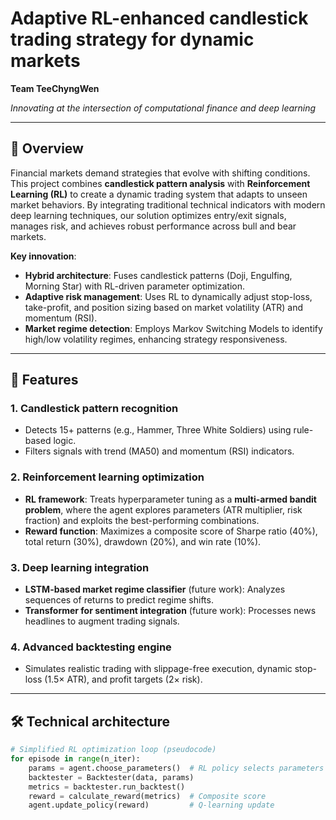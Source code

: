 # Adaptive RL-enhanced candlestick trading strategy for dynamic markets

**Team TeeChyngWen**

*Innovating at the intersection of computational finance and deep learning*

---

## 📌 Overview
Financial markets demand strategies that evolve with shifting conditions. This project combines **candlestick pattern analysis** with **Reinforcement Learning (RL)** to create a dynamic trading system that adapts to unseen market behaviors. By integrating traditional technical indicators with modern deep learning techniques, our solution optimizes entry/exit signals, manages risk, and achieves robust performance across bull and bear markets.

**Key innovation**:
- **Hybrid architecture**: Fuses candlestick patterns (Doji, Engulfing, Morning Star) with RL-driven parameter optimization.
- **Adaptive risk management**: Uses RL to dynamically adjust stop-loss, take-profit, and position sizing based on market volatility (ATR) and momentum (RSI).
- **Market regime detection**: Employs Markov Switching Models to identify high/low volatility regimes, enhancing strategy responsiveness.

---

## 🚀 Features
### 1. **Candlestick pattern recognition**
   - Detects 15+ patterns (e.g., Hammer, Three White Soldiers) using rule-based logic.
   - Filters signals with trend (MA50) and momentum (RSI) indicators.
### 2. **Reinforcement learning optimization**
   - **RL framework**: Treats hyperparameter tuning as a **multi-armed bandit problem**, where the agent explores parameters (ATR multiplier, risk fraction) and exploits the best-performing combinations.
   - **Reward function**: Maximizes a composite score of Sharpe ratio (40%), total return (30%), drawdown (20%), and win rate (10%).
### 3. **Deep learning integration**
   - **LSTM-based market regime classifier** (future work): Analyzes sequences of returns to predict regime shifts.
   - **Transformer for sentiment integration** (future work): Processes news headlines to augment trading signals.
### 4. **Advanced backtesting engine**
   - Simulates realistic trading with slippage-free execution, dynamic stop-loss (1.5× ATR), and profit targets (2× risk).

---

## 🛠 Technical architecture
```python
# Simplified RL optimization loop (pseudocode)
for episode in range(n_iter):
    params = agent.choose_parameters()  # RL policy selects parameters
    backtester = Backtester(data, params)
    metrics = backtester.run_backtest()
    reward = calculate_reward(metrics)  # Composite score
    agent.update_policy(reward)         # Q-learning update
